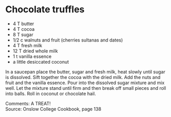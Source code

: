 # Chocolate truffles

* 4 T butter
* 4 T cocoa
* 8 T sugar
* 1/2 c walnuts and fruit (cherries sultanas and dates)
* 4 T fresh milk
* 12 T dried whole milk 
* 1  t vanilla essence
* a little desiccated coconut

In a saucepan place the butter, sugar and fresh milk, heat slowly until sugar is dissolved.  Sift together the cocoa with the dried milk.  Add the nuts and fruit and the vanilla essence.  Pour into the dissolved sugar mixture and mix well.  Let the mixture stand until firm and then break off small pieces and roll into balls.  Roll in coconut or chocolate hail.


Comments: A TREAT!  
Source: Onslow College Cookbook, page 138

